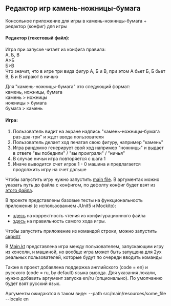 ## Редактор игр камень-ножницы-бумага

Консольное приложение для игры в камень-ножницы-бумага + редактор (конфиг) для игры

#### Редактор (текстовый файл):

Игра при запуске читает из конфига правила:  
А, Б, В  
А>Б  
Б>В  
Что значит, что в игре три вида фигур А, Б и В, при этом А бьет Б, Б бьет В, Б и В играют в ничью

Для "камень-ножницы-бумага" это следующий формат:  
камень, ножницы, бумага  
камень > ножницы  
ножницы > бумага  
бумага > камень

#### Игра:
1. Пользователь видит на экране надпись "камень-ножницы-бумага раз-два-три" и ждет ввода пользователя
2. Пользователь делает ход печатая свою фигуру, например "камень"
3. Игра рандомно генерирует свой ход например "ножницы" и выдает в ответе "вы победили" / "вы проиграли" / "ничья"
4. В случае ничьи игра повторяется с шага 1
5. Иначе выводится счет игрок 1 - 0 машина и предлагается продолжить игру на счет дальше

Чтобы запустить игру нужно запустить [main file](src/main/kotlin/Main.kt). 
В аргументах можно указать путь до файла с конфигом, по дефолту конфиг будет взят из [этого файла](src/main/resources/config.txt).

В проекте представлены базовые тесты на функциональность приложения (с использованием JUnit5 и Mockito):
- [здесь](src/test/kotlin/GameConfigTest.kt) на корректность чтения из конфигурационного файла 
- [здесь](src/test/kotlin/RockPaperScissorsTest.kt) на правильность самого хода игры.

Чтобы запустить приложение из командой строки, можно запустить [скрипт](runMvn.sh)

В [Main.kt](src/main/kotlin/Main.kt) представлена игра между пользователем, запускающим игру из консоли, и машиной, но вообще игра может быть запущена для 2ух реальных пользователей, которые будут по очереди вводить команды

Также в проект добавлена поддержка английского (code = en) и русского (code = ru, by default) языка вывода. Для указания локали, нужно добавить аргумент запуска en/ru (опционально). По умолчанию будет взят русский язык.

Аргументы ожидаются в таком виде: --path src/main/resources/some_file --locale en